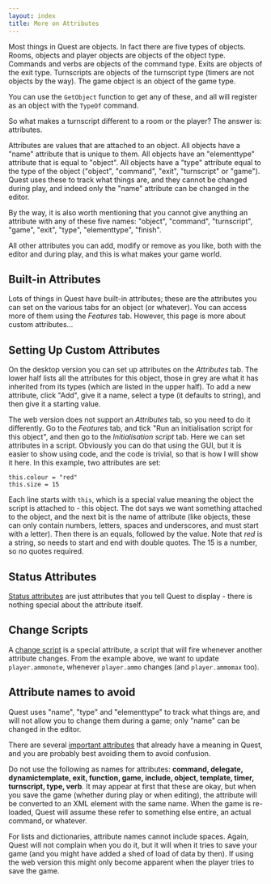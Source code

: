 ```yaml
---
layout: index
title: More on Attributes
---
```



Most things in Quest are objects. In fact there are five types of objects. Rooms, objects and player objects are objects of the object type. Commands and verbs are objects of the command type. Exits are objects of the exit type. Turnscripts are objects of the turnscript type (timers are not objects by the way). The game object is an object of the game type.

You can use the `GetObject` function to get any of these, and all will register as an object with the `TypeOf` command.

So what makes a turnscript different to a room or the player? The answer is: attributes.

Attributes are values that are attached to an object. All objects have a "name" attribute that is unique to them. All objects have an "elementtype" attribute that is equal to "object". All objects have a "type" attribute equal to the type of the object ("object", "command", "exit", "turnscript" or "game"). Quest uses these to track what things are, and they cannot be changed during play, and indeed only the "name" attribute can be changed in the editor.

By the way, it is also worth mentioning that you cannot give anything an attribute with any of these five names: "object", "command", "turnscript", "game", "exit", "type", "elementtype", "finish".

All other attributes you can add, modify or remove as you like, both with the editor and during play, and this is what makes your game world.


Built-in Attributes
-------------------

Lots of things in Quest have built-in attributes; these are the attributes you can set on the various tabs for an object (or whatever). You can access more of them using the _Features_ tab. However, this page is more about custom attributes...


Setting Up Custom Attributes
---------------------

On the desktop version you can set up attributes on the _Attributes_ tab. The lower half lists all the attributes for this object, those in grey are what it has inherited from its types (which are listed in the upper half). To add a new attribute, click "Add", give it a name, select a type (it defaults to string), and then give it a starting value.

The web version does not support an _Attributes_ tab, so you need to do it differently. Go to the _Features_ tab, and tick "Run an initialisation script for this object", and then go to the _Initialisation script_ tab. Here we can set attributes in a script. Obviously you can do that using the GUI, but it is easier to show using code, and the code is trivial, so that is how I will show it here. In this example, two attributes are set:

```
this.colour = "red"
this.size = 15
```

Each line starts with `this`, which is a special value meaning the object the script is attached to - this object. The dot says we want something attached to the object, and the next bit is the name of attribute (like objects, these can only contain numbers, letters, spaces and underscores, and must start with a letter). Then there is an equals, followed by the value. Note that _red_ is a string, so needs to start and end with double quotes. The 15 is a number, so no quotes required.


Status Attributes
-----------------

[Status attributes](statuis_attributes.html) are just attributes that you tell Quest to display - there is nothing special about the attribute itself. 


Change Scripts
--------------

A [change script](change_scripts) is a special attribute, a script that will fire whenever another attribute changes. From the example above, we want to update `player.ammonote`, whenever `player.ammo` changes (and `player.ammomax` too).




Attribute names to avoid
------------------------

Quest uses "name", "type" and "elementtype" to track what things are, and will not allow you to change them during a game; only "name" can be changed in the editor.

There are several [important attributes](important_attributes.html) that already have a meaning in Quest, and you are probably best avoiding them to avoid confusion.

Do not use the following as names for attributes: **command, delegate, dynamictemplate, exit, function, game, include, object, template, timer, turnscript, type, verb**. It may appear at first that these are okay, but when you save the game (whether during play or when editing), the attribute will be converted to an XML element with the same name. When the game is re-loaded, Quest will assume these refer to something else entire, an actual command, or whatever.

For lists and dictionaries, attribute names cannot include spaces. Again, Quest will not complain when you do it, but it will when it tries to save your game (and you might have added a shed of load of data by then). If using the web version this might only become apparent when the player tries to save the game.